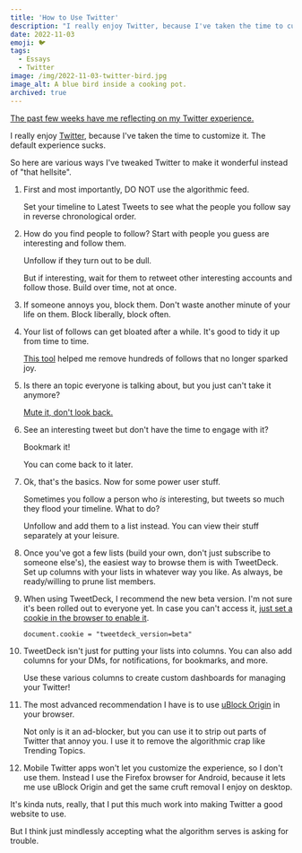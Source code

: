 ```yaml
---
title: 'How to Use Twitter'
description: "I really enjoy Twitter, because I've taken the time to customize it. The default experience sucks. So here are various ways I've tweaked Twitter to make it wonderful instead of 'that hellsite'."
date: 2022-11-03
emoji: 🐦
tags:
  - Essays
  - Twitter
image: /img/2022-11-03-twitter-bird.jpg
image_alt: A blue bird inside a cooking pot.
archived: true
---
```


[The past few weeks have me reflecting on my Twitter experience.](https://twitter.com/tvanantwerp/status/1595436988647309312)

I really enjoy [Twitter](https://twitter.com), because I've taken the time to customize it. The default experience sucks.

So here are various ways I've tweaked Twitter to make it wonderful instead of "that hellsite".

1. First and most importantly, DO NOT use the algorithmic feed.

   Set your timeline to Latest Tweets to see what the people you follow say in reverse chronological order.

1. How do you find people to follow? Start with people you guess are interesting and follow them.

   Unfollow if they turn out to be dull.

   But if interesting, wait for them to retweet other interesting accounts and follow those. Build over time, not at once.

1. If someone annoys you, block them. Don't waste another minute of your life on them. Block liberally, block often.

1. Your list of follows can get bloated after a while. It's good to tidy it up from time to time.

   [This tool](https://tokimeki-unfollow.glitch.me/) helped me remove hundreds of follows that no longer sparked joy.

1. Is there an topic everyone is talking about, but you just can't take it anymore?

   [Mute it, don't look back.](https://twitter.com/settings/muted_keywords)

1. See an interesting tweet but don't have the time to engage with it?

   Bookmark it!

   You can come back to it later.

1. Ok, that's the basics. Now for some power user stuff.

   Sometimes you follow a person who _is_ interesting, but tweets so much they flood your timeline. What to do?

   Unfollow and add them to a list instead. You can view their stuff separately at your leisure.

1. Once you've got a few lists (build your own, don't just subscribe to someone else's), the easiest way to browse them is with TweetDeck. Set up columns with your lists in whatever way you like. As always, be ready/willing to prune list members.

1. When using TweetDeck, I recommend the new beta version. I'm not sure it's been rolled out to everyone yet. In case you can't access it, [just set a cookie in the browser to enable it](https://twitter.com/wongmjane/status/1417520652634836992).

   `document.cookie = "tweetdeck_version=beta"`

1. TweetDeck isn't just for putting your lists into columns. You can also add columns for your DMs, for notifications, for bookmarks, and more.

   Use these various columns to create custom dashboards for managing your Twitter!

1. The most advanced recommendation I have is to use [uBlock Origin](https://ublockorigin.com/) in your browser.

   Not only is it an ad-blocker, but you can use it to strip out parts of Twitter that annoy you. I use it to remove the algorithmic crap like Trending Topics.

1. Mobile Twitter apps won't let you customize the experience, so I don't use them. Instead I use the Firefox browser for Android, because it lets me use uBlock Origin and get the same cruft removal I enjoy on desktop.

It's kinda nuts, really, that I put this much work into making Twitter a good website to use.

But I think just mindlessly accepting what the algorithm serves is asking for trouble.
